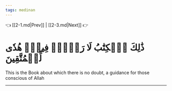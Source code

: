 ```yaml
---
tags: medinan
---
```


👈 [[2-1.md|Prev]] | [[2-3.md|Next]] 👉

# ذَٰلِكَ ٱلۡكِتَٰبُ لَا رَيۡبَۛ فِيهِۛ هُدٗى لِّلۡمُتَّقِينَ

This is the Book about which there is no doubt, a guidance for those conscious of Allah

---

